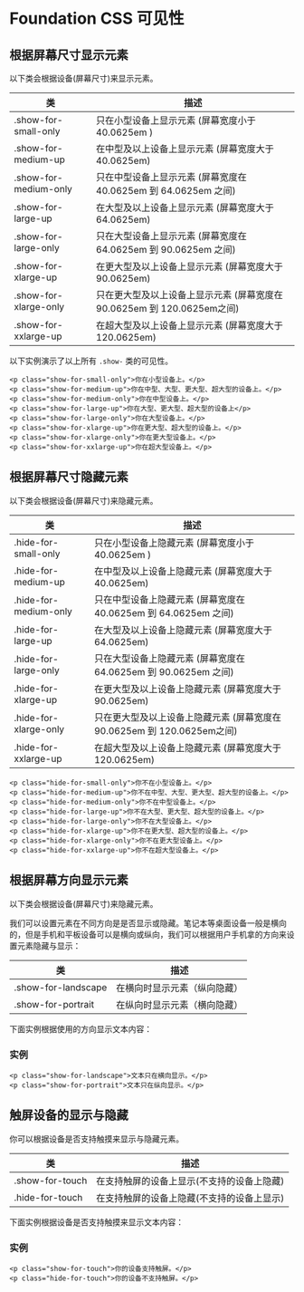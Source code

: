 # Foundation CSS 可见性

## 根据屏幕尺寸显示元素

以下类会根据设备(屏幕尺寸)来显示元素。

| 类 | 描述 |
| --- | --- |
| .show-for-small-only | 只在小型设备上显示元素 (屏幕宽度小于 40.0625em ) |
| .show-for-medium-up | 在中型及以上设备上显示元素 (屏幕宽度大于 40.0625em) |
| .show-for-medium-only | 只在中型设备上显示元素 (屏幕宽度在 40.0625em 到 64.0625em 之间) |
| .show-for-large-up | 在大型及以上设备上显示元素 (屏幕宽度大于 64.0625em) |
| .show-for-large-only | 只在大型设备上显示元素 (屏幕宽度在 64.0625em 到 90.0625em 之间) |
| .show-for-xlarge-up | 在更大型及以上设备上显示元素 (屏幕宽度大于 90.0625em) |
| .show-for-xlarge-only | 只在更大型及以上设备上显示元素 (屏幕宽度在 90.0625em 到 120.0625em之间) |
| .show-for-xxlarge-up | 在超大型及以上设备上显示元素 (屏幕宽度大于 120.0625em) |

以下实例演示了以上所有 `.show-` 类的可见性。

```
<p class="show-for-small-only">你在小型设备上。</p>
<p class="show-for-medium-up">你在中型、大型、更大型、超大型的设备上。</p>
<p class="show-for-medium-only">你在中型设备上。</p>
<p class="show-for-large-up">你在大型、更大型、超大型的设备上</p>
<p class="show-for-large-only">你在大型设备上。</p>
<p class="show-for-xlarge-up">你在更大型、超大型的设备上。</p>
<p class="show-for-xlarge-only">你在更大型设备上。</p>
<p class="show-for-xxlarge-up">你在超大型设备上。</p>

```

## 根据屏幕尺寸隐藏元素

以下类会根据设备(屏幕尺寸)来隐藏元素。

| 类 | 描述 |
| --- | --- |
| .hide-for-small-only | 只在小型设备上隐藏元素 (屏幕宽度小于 40.0625em ) |
| .hide-for-medium-up | 在中型及以上设备上隐藏元素 (屏幕宽度大于 40.0625em) |
| .hide-for-medium-only | 只在中型设备上隐藏元素 (屏幕宽度在 40.0625em 到 64.0625em 之间) |
| .hide-for-large-up | 在大型及以上设备上隐藏元素 (屏幕宽度大于 64.0625em) |
| .hide-for-large-only | 只在大型设备上隐藏元素 (屏幕宽度在 64.0625em 到 90.0625em 之间) |
| .hide-for-xlarge-up | 在更大型及以上设备上隐藏元素 (屏幕宽度大于 90.0625em) |
| .hide-for-xlarge-only | 只在更大型及以上设备上隐藏元素 (屏幕宽度在 90.0625em 到 120.0625em之间) |
| .hide-for-xxlarge-up | 在超大型及以上设备上隐藏元素 (屏幕宽度大于 120.0625em) |

```
<p class="hide-for-small-only">你不在小型设备上。</p>
<p class="hide-for-medium-up">你不在中型、大型、更大型、超大型的设备上。</p>
<p class="hide-for-medium-only">你不在中型设备上。</p>
<p class="hide-for-large-up">你不在大型、更大型、超大型的设备上。</p>
<p class="hide-for-large-only">你不在大型设备上。</p>
<p class="hide-for-xlarge-up">你不在更大型、超大型的设备上。</p>
<p class="hide-for-xlarge-only">你不在更大型设备上。</p>
<p class="hide-for-xxlarge-up">你不在超大型设备上。</p>

```

## 根据屏幕方向显示元素

以下类会根据设备(屏幕尺寸)来隐藏元素。

我们可以设置元素在不同方向是是否显示或隐藏。笔记本等桌面设备一般是横向的，但是手机和平板设备可以是横向或纵向，我们可以根据用户手机拿的方向来设置元素隐藏与显示：

| 类 | 描述 |
| --- | --- |
| .show-for-landscape | 在横向时显示元素（纵向隐藏） |
| .show-for-portrait | 在纵向时显示元素（横向隐藏） |

下面实例根据使用的方向显示文本内容：

### 实例

```
<p class="show-for-landscape">文本只在横向显示。</p>
<p class="show-for-portrait">文本只在纵向显示。</p>

```

## 触屏设备的显示与隐藏

你可以根据设备是否支持触摸来显示与隐藏元素。

| 类 | 描述 |
| --- | --- |
| .show-for-touch | 在支持触屏的设备上显示(不支持的设备上隐藏) |
| .hide-for-touch | 在支持触屏的设备上隐藏(不支持的设备上显示) |

下面实例根据设备是否支持触摸来显示文本内容：

### 实例

```
<p class="show-for-touch">你的设备支持触屏。</p>
<p class="hide-for-touch">你的设备不支持触屏。</p>

```